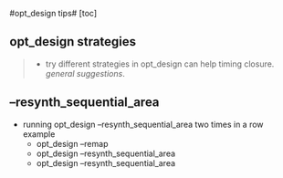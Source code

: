 #opt_design tips#
[toc]
## opt_design strategies
>  * try different strategies in opt_design can help timing closure. *general suggestions*.

##  –resynth_sequential_area 
 * running opt_design –resynth_sequential_area two times in a row example
 	* opt_design –remap
 	* opt_design –resynth_sequential_area
 	* opt_design –resynth_sequential_area

